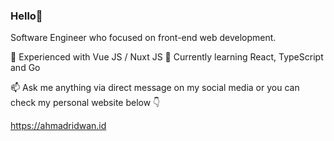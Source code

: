 ### Hello👋

Software Engineer who focused on front-end web development.

💬 Experienced with Vue JS / Nuxt JS
🌱 Currently learning React, TypeScript and Go


📫 Ask me anything via direct message on my social media or you can check my personal website below 👇

https://ahmadridwan.id
<!--
**pujakesuma/pujakesuma** is a ✨ _special_ ✨ repository because its `README.md` (this file) appears on your GitHub profile.

Here are some ideas to get you started:


- 👯 I’m looking to collaborate on ...
- 🤔 I’m looking for help with ...
- 💬 Ask me about ...
- 📫 How to reach me: ...
- 😄 Pronouns: ...
- ⚡ Fun fact: ...
-->
